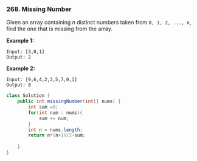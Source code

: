 ### 268. Missing Number

Given an array containing *n* distinct numbers taken from `0, 1, 2, ..., n`, find the one that is missing from the array.

**Example 1:**

```
Input: [3,0,1]
Output: 2
```

**Example 2:**

```
Input: [9,6,4,2,3,5,7,0,1]
Output: 8
```

~~~java
class Solution {
    public int missingNumber(int[] nums) {
        int sum =0;
        for(int num : nums){
            sum += num;
        }
        int n = nums.length;
        return n*(n+1)/2-sum;
        
    }
}
~~~

